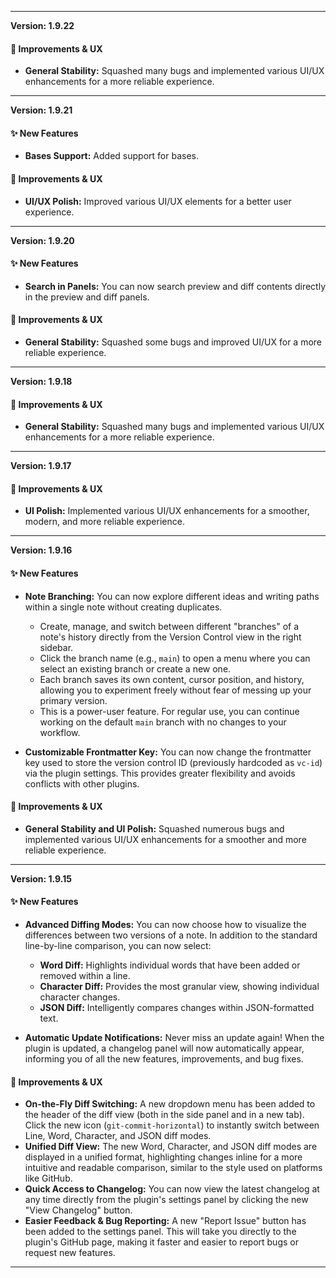 ***

**Version: 1.9.22**

#### 🎨 Improvements & UX

*   **General Stability:** Squashed many bugs and implemented various UI/UX enhancements for a more reliable experience.

***

**Version: 1.9.21**

#### ✨ New Features

*   **Bases Support:** Added support for bases.

#### 🎨 Improvements & UX

*   **UI/UX Polish:** Improved various UI/UX elements for a better user experience.

***

**Version: 1.9.20**

#### ✨ New Features

*   **Search in Panels:** You can now search preview and diff contents directly in the preview and diff panels.

#### 🎨 Improvements & UX

*   **General Stability:** Squashed some bugs and improved UI/UX for a more reliable experience.

***

**Version: 1.9.18**

#### 🎨 Improvements & UX

*   **General Stability:** Squashed many bugs and implemented various UI/UX enhancements for a more reliable experience.

***

**Version: 1.9.17**

#### 🎨 Improvements & UX

*   **UI Polish:** Implemented various UI/UX enhancements for a smoother, modern, and more reliable experience.

***

**Version: 1.9.16**
#### ✨ New Features

*   **Note Branching:** You can now explore different ideas and writing paths within a single note without creating duplicates.
    *   Create, manage, and switch between different "branches" of a note's history directly from the Version Control view in the right sidebar.
    *   Click the branch name (e.g., `main`) to open a menu where you can select an existing branch or create a new one.
    *   Each branch saves its own content, cursor position, and history, allowing you to experiment freely without fear of messing up your primary version.
    *   This is a power-user feature. For regular use, you can continue working on the default `main` branch with no changes to your workflow.

*   **Customizable Frontmatter Key:** You can now change the frontmatter key used to store the version control ID (previously hardcoded as `vc-id`) via the plugin settings. This provides greater flexibility and avoids conflicts with other plugins.

#### 🎨 Improvements & UX

*   **General Stability and UI Polish:** Squashed numerous bugs and implemented various UI/UX enhancements for a smoother and more reliable experience.

***

**Version: 1.9.15**
#### ✨ New Features

*   **Advanced Diffing Modes:** You can now choose how to visualize the differences between two versions of a note. In addition to the standard line-by-line comparison, you can now select:
    *   **Word Diff:** Highlights individual words that have been added or removed within a line.
    *   **Character Diff:** Provides the most granular view, showing individual character changes.
    *   **JSON Diff:** Intelligently compares changes within JSON-formatted text.

*   **Automatic Update Notifications:** Never miss an update again! When the plugin is updated, a changelog panel will now automatically appear, informing you of all the new features, improvements, and bug fixes.

#### 🎨 Improvements & UX

*   **On-the-Fly Diff Switching:** A new dropdown menu has been added to the header of the diff view (both in the side panel and in a new tab). Click the new icon (`git-commit-horizontal`) to instantly switch between Line, Word, Character, and JSON diff modes.
*   **Unified Diff View:** The new Word, Character, and JSON diff modes are displayed in a unified format, highlighting changes inline for a more intuitive and readable comparison, similar to the style used on platforms like GitHub.
*   **Quick Access to Changelog:** You can now view the latest changelog at any time directly from the plugin's settings panel by clicking the new "View Changelog" button.
*   **Easier Feedback & Bug Reporting:** A new "Report Issue" button has been added to the settings panel. This will take you directly to the plugin's GitHub page, making it faster and easier to report bugs or request new features.

***
